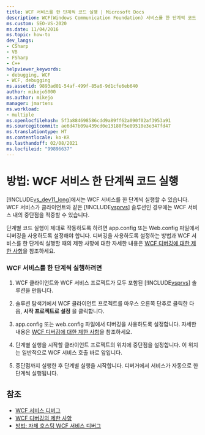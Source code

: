 ```yaml
---
title: WCF 서비스를 한 단계씩 코드 실행 | Microsoft Docs
description: WCF(Windows Communication Foundation) 서비스를 한 단계씩 코드 실행합니다. 클라이언트와 동일한 Visual Studio 솔루션에 있는 경우 WCF 서비스 내의 중단점을 적중합니다.
ms.custom: SEO-VS-2020
ms.date: 11/04/2016
ms.topic: how-to
dev_langs:
- CSharp
- VB
- FSharp
- C++
helpviewer_keywords:
- debugging, WCF
- WCF, debugging
ms.assetid: 9893ad01-54af-499f-85a6-9d1cfe6eb640
author: mikejo5000
ms.author: mikejo
manager: jmartens
ms.workload:
- multiple
ms.openlocfilehash: 5f3a884698586cdd9a89ff62a090f02af3953a91
ms.sourcegitcommit: ae6d47b09a439cd0e13180f5e89510e3e347fd47
ms.translationtype: HT
ms.contentlocale: ko-KR
ms.lasthandoff: 02/08/2021
ms.locfileid: "99896637"
---
```

# <a name="how-to-step-into-wcf-services"></a>방법: WCF 서비스 한 단계씩 코드 실행
[!INCLUDE[vs_dev11_long](../data-tools/includes/vs_dev11_long_md.md)]에서는 WCF 서비스를 한 단계씩 실행할 수 있습니다. WCF 서비스가 클라이언트와 같은 [!INCLUDE[vsprvs](../code-quality/includes/vsprvs_md.md)] 솔루션인 경우에는 WCF 서비스 내의 중단점을 적중할 수 있습니다.

 단계별 코드 실행이 제대로 작동하도록 하려면 app.config 또는 Web.config 파일에서 디버깅을 사용하도록 설정해야 합니다. 디버깅을 사용하도록 설정하는 방법과 WCF 서비스를 한 단계씩 실행할 때의 제한 사항에 대한 자세한 내용은 [WCF 디버깅에 대한 제한 사항](../debugger/limitations-on-wcf-debugging.md)을 참조하세요.

### <a name="to-step-into-a-wcf-service"></a>WCF 서비스를 한 단계씩 실행하려면

1. WCF 클라이언트와 WCF 서비스 프로젝트가 모두 포함된 [!INCLUDE[vsprvs](../code-quality/includes/vsprvs_md.md)] 솔루션을 만듭니다.

2. 솔루션 탐색기에서 WCF 클라이언트 프로젝트를 마우스 오른쪽 단추로 클릭한 다음, **시작 프로젝트로 설정** 을 클릭합니다.

3. app.config 또는 web.config 파일에서 디버깅을 사용하도록 설정합니다. 자세한 내용은 [WCF 디버깅에 대한 제한 사항](../debugger/limitations-on-wcf-debugging.md)을 참조하세요.

4. 단계별 실행을 시작할 클라이언트 프로젝트의 위치에 중단점을 설정합니다. 이 위치는 일반적으로 WCF 서비스 호출 바로 앞입니다.

5. 중단점까지 실행한 후 단계별 실행을 시작합니다. 디버거에서 서비스가 자동으로 한 단계씩 실행됩니다.

## <a name="see-also"></a>참조
- [WCF 서비스 디버그](../debugger/debugging-wcf-services.md)
- [WCF 디버깅의 제한 사항](../debugger/limitations-on-wcf-debugging.md)
- [방법: 자체 호스팅 WCF 서비스 디버그](../debugger/how-to-debug-a-self-hosted-wcf-service.md)